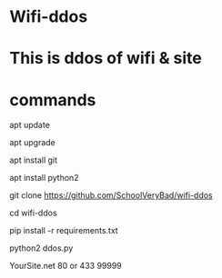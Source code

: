 
# Wifi-ddos
# This is ddos of wifi & site



# commands
apt update

 
apt upgrade


apt install git


apt install python2


git clone https://github.com/SchoolVeryBad/wifi-ddos


cd wifi-ddos


pip install -r requirements.txt


python2 ddos.py


YourSite.net 80 or 433 99999
